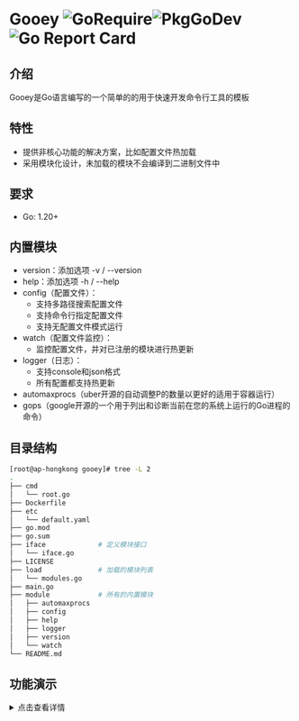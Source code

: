 # Gooey ![GoRequire](https://img.shields.io/badge/go%20require-1.20+-blue)![PkgGoDev](https://pkg.go.dev/badge/github.com/vvfock3r/gooey) ![Go Report Card](https://goreportcard.com/badge/github.com/vvfock3r/gooey)

## 介绍

Gooey是Go语言编写的一个简单的的用于快速开发命令行工具的模板

## 特性

* 提供非核心功能的解决方案，比如配置文件热加载
* 采用模块化设计，未加载的模块不会编译到二进制文件中

## 要求

* Go: 1.20+

## 内置模块

* version：添加选项 -v / --version
* help：添加选项 -h / --help
* config（配置文件）：
  * 支持多路径搜索配置文件
  * 支持命令行指定配置文件
  * 支持无配置文件模式运行
* watch（配置文件监控）：
  * 监控配置文件，并对已注册的模块进行热更新
* logger（日志）：
  * 支持console和json格式
  * 所有配置都支持热更新
* automaxprocs（uber开源的自动调整P的数量以更好的适用于容器运行）
* gops（google开源的一个用于列出和诊断当前在您的系统上运行的Go进程的命令）

## 目录结构

```bash
[root@ap-hongkong gooey]# tree -L 2
.
├── cmd
│   └── root.go
├── Dockerfile
├── etc
│   └── default.yaml
├── go.mod
├── go.sum
├── iface             # 定义模块接口
│   └── iface.go
├── LICENSE
├── load              # 加载的模块列表
│   └── modules.go
├── main.go
├── module            # 所有的内置模块
│   ├── automaxprocs
│   ├── config
│   ├── help
│   ├── logger
│   ├── version
│   └── watch
└── README.md
```

## 功能演示

<details>
    <summary>点击查看详情</summary>
    <p>

```bash
$ go run .# 1、克隆代码
$ git clone https://github.com/vvfock3r/gooey.git
$ cd gooey
$ go mod tidy

# 2、设置Git Hooks(可选)
# 在每次提交前会执行.githooks目录下的钩子脚本，比如
$ git config core.hooksPath .githooks
$ git add * && git commit -m "git hooks test"
pre-commit
    RUN go mod tidy
    RUN gofmt -w -r "interface{} -> any" .
    RUN go vet .
[main 931a3e8] update
 1 file changed, 39 insertions(+), 232 deletions(-)
 rewrite README.md (94%)
 
# 3、根据实际情况修改要加载的模块
# load/modules.go
package load

import (
	"gooey/iface"
	"gooey/module/automaxprocs"
	"gooey/module/config"
	"gooey/module/help"
	"gooey/module/logger"
	"gooey/module/version"
	"gooey/module/watch"
)

// ModuleList 模块列表
var ModuleList = []iface.Module{
	// 独立的模块放在最上面
	&version.Version{},
	&help.Help{HiddenHelpCommand: true},

	// 配置文件相关的模块
	&config.Config{
		Name:      "etc/default",
		Exts:      []string{"yaml"},
		Path:      []string{".", "$HOME", "/etc"},
		MustExist: false,
	},
	&watch.Watch{[]iface.Module{
		&logger.Logger{AddCaller: true},
	}},

	// 依赖于配置文件的模块放到下面
	&logger.Logger{AddCaller: true},
	&automaxprocs.AutoMaxProcs{},
}

# 4、测试：动态修改日志配置
$ go run .              # 运行
$ vim etc/default.yaml  # 修改log.level为error

{"level":"info","time":"2023-03-26 19:37:46","caller":"cmd/root.go:37","message":"2023-03-26 19:37:46"}
{"level":"warn","time":"2023-03-26 19:37:46","caller":"cmd/root.go:38","message":"2023-03-26 19:37:46"}
{"level":"error","time":"2023-03-26 19:37:46","caller":"cmd/root.go:39","message":"2023-03-26 19:37:46"}

{"level":"warn","time":"2023-03-26 19:37:46","caller":"watch/watch.go:48","message":"config update trigger","operation":"write","filename":"/root/gooey/etc/default.yaml"}
{"level":"error","time":"2023-03-26 19:37:47","caller":"cmd/root.go:39","message":"2023-03-26 19:37:47"}

{"level":"error","time":"2023-03-26 19:37:48","caller":"cmd/root.go:39","message":"2023-03-26 19:37:48"}

{"level":"error","time":"2023-03-26 19:37:49","caller":"cmd/root.go:39","message":"2023-03-26 19:37:49"}
```

</p>
</details>

